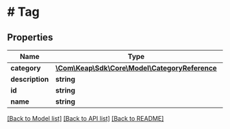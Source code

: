 # # Tag

## Properties

Name | Type | Description | Notes
------------ | ------------- | ------------- | -------------
**category** | [**\Com\Keap\Sdk\Core\Model\CategoryReference**](CategoryReference.md) |  | [optional]
**description** | **string** |  | [optional]
**id** | **string** |  | [optional]
**name** | **string** |  | [optional]

[[Back to Model list]](../../README.md#models) [[Back to API list]](../../README.md#endpoints) [[Back to README]](../../README.md)
